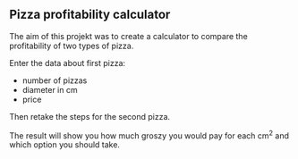 ## Pizza profitability calculator
The aim of this projekt was to create a calculator to compare the profitability of two types of pizza.

Enter the data about first pizza:
* number of pizzas
* diameter in cm
* price  

Then retake the steps for the second pizza.

The result will show you how much groszy you would pay for each cm<sup>2</sup> and which option you should take.
